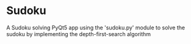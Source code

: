 # Sudoku
A Sudoku solving PyQt5 app using the 'sudoku.py' module to solve the sudoku by implementing the depth-first-search algorithm
